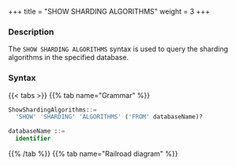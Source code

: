 +++
title = "SHOW SHARDING ALGORITHMS"
weight = 3
+++

### Description

The `SHOW SHARDING ALGORITHMS` syntax is used to query the sharding algorithms in the specified database.

### Syntax

{{< tabs >}}
{{% tab name="Grammar" %}}
```sql
ShowShardingAlgorithms::=
  'SHOW' 'SHARDING' 'ALGORITHMS' ('FROM' databaseName)?

databaseName ::=
  identifier
```
{{% /tab %}}
{{% tab name="Railroad diagram" %}}
<iframe frameborder="0" name="diagram" id="diagram" width="100%" height="100%"></iframe>
{{% /tab %}}
{{< /tabs >}}

### Supplement

- When `databaseName` is not specified, the default is the currently used `DATABASE`. If `DATABASE` is not used, `No database selected` will be prompted.

### Return value description

| Column | Description                   |
| ------ | ----------------------------- |
| name   | Sharding algorithm name       |
| type   | Sharding algorithm type       |
| props  | Sharding algorithm properties |

### Example

- Query the sharding table algorithms of the specified logical database

```sql
SHOW SHARDING ALGORITHMS FROM sharding_db;
```

```sql
mysql> SHOW SHARDING ALGORITHMS FROM sharding_db;
+-------------------------+--------+-----------------------------------------------------+
| name                    | type   | props                                               |
+-------------------------+--------+-----------------------------------------------------+
| t_order_inline          | INLINE | algorithm-expression=t_order_${order_id % 2}        |
| t_order_item_inline     | INLINE | algorithm-expression=t_order_item_${order_id % 2}   |
+-------------------------+--------+-----------------------------------------------------+
2 row in set (0.01 sec)
```

- Query the sharding table algorithms of the current logical database

```sql
SHOW SHARDING ALGORITHMS;
```

```sql
mysql> SHOW SHARDING ALGORITHMS;
+-------------------------+--------+-----------------------------------------------------+
| name                    | type   | props                                               |
+-------------------------+--------+-----------------------------------------------------+
| t_order_inline          | INLINE | algorithm-expression=t_order_${order_id % 2}        |
| t_order_item_inline     | INLINE | algorithm-expression=t_order_item_${order_id % 2}   |
+-------------------------+--------+-----------------------------------------------------+
2 row in set (0.01 sec)
```

### Reserved word

`SHOW`, `SHARDING`, `ALGORITHMS`, `FROM`

### Related links

- [Reserved word](/en/user-manual/shardingsphere-proxy/distsql/syntax/reserved-word/)
